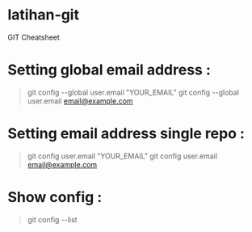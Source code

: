 # latihan-git

GIT Cheatsheet

# Setting global email address :

> git config --global user.email "YOUR_EMAIL"
> git config --global user.email email@example.com

# Setting email address single repo :

> git config user.email "YOUR_EMAIL"
> git config user.email email@example.com

# Show config :

> git config --list
